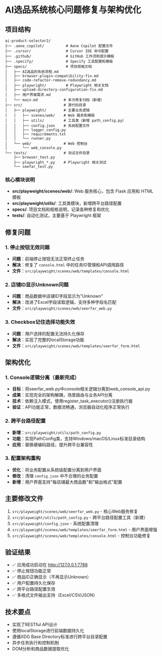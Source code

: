 # AI选品系统核心问题修复与架构优化

## 项目结构

```
ai-product-selector2/
├── .aone_copilot/          # Aone Copilot 配置文件
├── .cursor/                # Cursor IDE 命令配置
├── .github/                # GitHub 工作流和提示模板
├── .specify/               # Specify 工具配置和模板
├── specs/                  # 项目规格文档
│   ├── AI选品的系统流程.md
│   ├── browser-plugin-compatibility-fix.md
│   ├── code-refactor-remove-redundancy.md
│   ├── playwright/         # Playwright 相关文档
│   ├── upload-directory-configuration-fix.md
│   ├── 用户界面需求.md
│   └── main.md            # 本次修复归档（新增）
├── src/                   # 源代码目录
│   ├── playweight/        # 主要业务逻辑
│   │   ├── scenes/web/    # Web 服务和模板
│   │   ├── utils/         # 工具类（新增 path_config.py）
│   │   ├── config.json    # 系统配置文件
│   │   ├── logger_config.py
│   │   ├── requirements.txt
│   │   └── runner.py
│   └── web/               # Web 控制台
│       └── web_console.py
└── tests/                 # 测试文件目录
    ├── browser_test.py
    ├── playwright_*.py    # Playwright 相关测试
    └── seefar_test.py
```

### 核心模块说明

- **src/playweight/scenes/web/**: Web 服务核心，包含 Flask 应用和 HTML 模板
- **src/playweight/utils/**: 工具类模块，新增跨平台路径配置
- **specs/**: 项目文档和规格说明，记录各种修复和优化
- **tests/**: 自动化测试，主要基于 Playwright 框架

## 修复问题

### 1. 停止按钮无效问题
- **问题**：前端停止按钮无法正常终止任务
- **解决**：修复了 `console.html` 中的任务ID管理和API调用路径
- **文件**：`src/playweight/scenes/web/templates/console.html`

### 2. 店铺ID显示Unknown问题
- **问题**：商品数据中店铺ID字段显示为"Unknown"
- **解决**：改进了Excel字段读取逻辑，支持多种字段名匹配
- **文件**：`src/playweight/scenes/web/seerfar_web.py`

### 3. Checkbox记住选择功能失效
- **问题**：用户选择的配置无法持久化保存
- **解决**：实现了完整的localStorage功能
- **文件**：`src/playweight/scenes/web/templates/seerfar_form.html`

## 架构优化

### 1. Console逻辑分离（最新完成）
- **目标**：将seerfar_web.py中console相关逻辑分离到web_console_api.py
- **成果**：实现完全的架构解耦，场景路由与业务API分离
- **技术**：依赖注入模式，使用register_task_executor()注册执行器
- **验证**：API功能正常，数据流畅通，浏览器自动化程序正常执行

### 2. 跨平台路径配置
- **新增**：`src/playweight/utils/path_config.py`
- **功能**：实现PathConfig类，支持Windows/macOS/Linux标准目录结构
- **应用**：替换硬编码路径，提升跨平台兼容性

### 3. 配置架构重构
- **优化**：将业务配置从系统级配置分离到用户界面
- **修改**：清理 `config.json` 中不合理的业务配置
- **新增**：用户界面支持"每店铺最大商品数"和"输出格式"配置

## 主要修改文件

1. `src/playweight/scenes/web/seerfar_web.py` - 核心Web服务修复
2. `src/playweight/utils/path_config.py` - 跨平台路径配置工具（新建）
3. `src/playweight/config.json` - 系统配置清理
4. `src/playweight/scenes/web/templates/seerfar_form.html` - 用户界面增强
5. `src/playweight/scenes/web/templates/console.html` - 控制台功能修复

## 验证结果

- ✅ 应用成功启动在 http://127.0.0.1:7788
- ✅ 停止按钮功能正常
- ✅ 商品ID正确显示（不再显示Unknown）
- ✅ 用户配置持久化保存
- ✅ 跨平台路径配置生效
- ✅ 多格式文件输出支持（Excel/CSV/JSON）

## 技术要点

- 实现了RESTful API设计
- 使用localStorage进行前端数据持久化
- 遵循XDG Base Directory标准进行跨平台目录配置
- 异步任务执行和控制机制
- DOM分析和商品数据提取优化